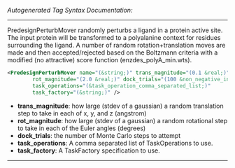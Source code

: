<!-- THIS IS AN AUTOGENERATED FILE: Don't edit it directly, instead change the schema definition in the code itself. -->

_Autogenerated Tag Syntax Documentation:_

---
PredesignPerturbMover randomly perturbs a ligand in a protein active site. The input protein will be transformed to a polyalanine context for residues surrounding the ligand. A number of random rotation+translation moves are made and then accepted/rejected based on the Boltzmann criteria with a modified (no attractive) score function (enzdes_polyA_min.wts).

```xml
<PredesignPerturbMover name="(&string;)" trans_magnitude="(0.1 &real;)"
        rot_magnitude="(2.0 &real;)" dock_trials="(100 &non_negative_integer;)"
        task_operations="(&task_operation_comma_separated_list;)"
        task_factory="(&string;)" />
```

-   **trans_magnitude**: how large (stdev of a gaussian) a random translation step to take in each of x, y, and z (angstrom)
-   **rot_magnitude**: how large (stdev of a gaussian) a random rotational step to take in each of the Euler angles (degrees)
-   **dock_trials**: the number of Monte Carlo steps to attempt
-   **task_operations**: A comma separated list of TaskOperations to use.
-   **task_factory**: A TaskFactory specification to use.

---
